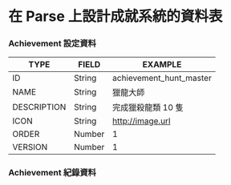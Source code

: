 # 在 Parse 上設計成就系統的資料表

### Achievement 設定資料

|  TYPE | FIELD | EXAMPLE |
| --- | --- | --- |
| ID |  String | achievement_hunt_master |
| NAME |  String | 獵龍大師 |
| DESCRIPTION |  String | 完成獵殺龍類 10 隻 |
| ICON |  String | http://image.url |
| ORDER |  Number | 1 |
| VERSION |  Number | 1 |



### Achievement 紀錄資料

|  |  |  |
| --- | --- | --- |
